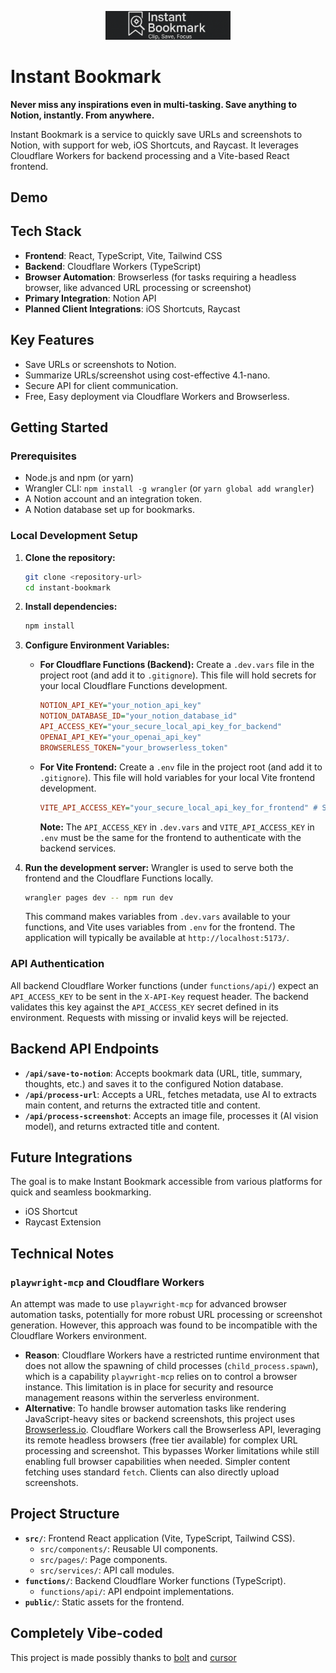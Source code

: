 <p align="center">
  <picture>
    <source media="(prefers-color-scheme: dark)" srcset="./public/logo-dark.png">
    <source media="(prefers-color-scheme: light)" srcset="./public/logo-light.png">
    <img alt="Instant Bookmark Logo" src="./public/logo-dark.png" width="200">
  </picture>
</p>

# Instant Bookmark

**Never miss any inspirations even in multi-tasking. Save anything to Notion, instantly. From anywhere.**

Instant Bookmark is a service to quickly save URLs and screenshots to Notion, with support for web, iOS Shortcuts, and Raycast. It leverages Cloudflare Workers for backend processing and a Vite-based React frontend.

## Demo

## Tech Stack

*   **Frontend**: React, TypeScript, Vite, Tailwind CSS
*   **Backend**: Cloudflare Workers (TypeScript)
*   **Browser Automation**: Browserless (for tasks requiring a headless browser, like advanced URL processing or screenshot)
*   **Primary Integration**: Notion API
*   **Planned Client Integrations**: iOS Shortcuts, Raycast

## Key Features

*   Save URLs or screenshots to Notion.
*   Summarize URLs/screenshot using cost-effective 4.1-nano.
*   Secure API for client communication.
*   Free, Easy deployment via Cloudflare Workers and Browserless.

## Getting Started

### Prerequisites

*   Node.js and npm (or yarn)
*   Wrangler CLI: `npm install -g wrangler` (or `yarn global add wrangler`)
*   A Notion account and an integration token.
*   A Notion database set up for bookmarks.

### Local Development Setup

1.  **Clone the repository:**
    ```bash
    git clone <repository-url>
    cd instant-bookmark
    ```

2.  **Install dependencies:**
    ```bash
    npm install
    ```

3.  **Configure Environment Variables:**

    *   **For Cloudflare Functions (Backend):**
        Create a `.dev.vars` file in the project root (and add it to `.gitignore`). This file will hold secrets for your local Cloudflare Functions development.
        ```ini
        NOTION_API_KEY="your_notion_api_key"
        NOTION_DATABASE_ID="your_notion_database_id"
        API_ACCESS_KEY="your_secure_local_api_key_for_backend"
        OPENAI_API_KEY="your_openai_api_key" 
        BROWSERLESS_TOKEN="your_browserless_token"
        ```

    *   **For Vite Frontend:**
        Create a `.env` file in the project root (and add it to `.gitignore`). This file will hold variables for your local Vite frontend development.
        ```ini
        VITE_API_ACCESS_KEY="your_secure_local_api_key_for_frontend" # Should be the same as API_ACCESS_KEY in .dev.vars
        ```
        **Note:** The `API_ACCESS_KEY` in `.dev.vars` and `VITE_API_ACCESS_KEY` in `.env` must be the same for the frontend to authenticate with the backend services.

4.  **Run the development server:**
    Wrangler is used to serve both the frontend and the Cloudflare Functions locally.
    ```bash
    wrangler pages dev -- npm run dev
    ```
    This command makes variables from `.dev.vars` available to your functions, and Vite uses variables from `.env` for the frontend. The application will typically be available at `http://localhost:5173/`.

### API Authentication

All backend Cloudflare Worker functions (under `functions/api/`) expect an `API_ACCESS_KEY` to be sent in the `X-API-Key` request header. The backend validates this key against the `API_ACCESS_KEY` secret defined in its environment. Requests with missing or invalid keys will be rejected.

## Backend API Endpoints

*   **`/api/save-to-notion`**: Accepts bookmark data (URL, title, summary, thoughts, etc.) and saves it to the configured Notion database.
*   **`/api/process-url`**: Accepts a URL, fetches metadata, use AI to extracts main content, and returns the extracted title and content.
*   **`/api/process-screenshot`**: Accepts an image file, processes it (AI vision model), and returns extracted title and content.

## Future Integrations

The goal is to make Instant Bookmark accessible from various platforms for quick and seamless bookmarking.

* iOS Shortcut
* Raycast Extension

## Technical Notes

### `playwright-mcp` and Cloudflare Workers

An attempt was made to use `playwright-mcp` for advanced browser automation tasks, potentially for more robust URL processing or screenshot generation. However, this approach was found to be incompatible with the Cloudflare Workers environment.

*   **Reason**: Cloudflare Workers have a restricted runtime environment that does not allow the spawning of child processes (`child_process.spawn`), which is a capability `playwright-mcp` relies on to control a browser instance. This limitation is in place for security and resource management reasons within the serverless environment.
*   **Alternative**: To handle browser automation tasks like rendering JavaScript-heavy sites or backend screenshots, this project uses [Browserless.io](https://www.browserless.io/). Cloudflare Workers call the Browserless API, leveraging its remote headless browsers (free tier available) for complex URL processing and screenshot. This bypasses Worker limitations while still enabling full browser capabilities when needed. Simpler content fetching uses standard `fetch`. Clients can also directly upload screenshots.

## Project Structure

*   **`src/`**: Frontend React application (Vite, TypeScript, Tailwind CSS).
    *   `src/components/`: Reusable UI components.
    *   `src/pages/`: Page components.
    *   `src/services/`: API call modules.
*   **`functions/`**: Backend Cloudflare Worker functions (TypeScript).
    *   `functions/api/`: API endpoint implementations.
*   **`public/`**: Static assets for the frontend.

## Completely Vibe-coded
This project is made possibly thanks to [bolt](https://bolt.new/) and [cursor](https://www.cursor.com/)